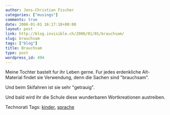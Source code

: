 ```yaml
---
author: Jens-Christian Fischer
categories: ["musings"]
comments: true
date: 2006-01-01 16:17:18+00:00
layout: post
link: http://blog.invisible.ch/2006/01/01/brauchsam/
slug: brauchsam
tags: ["blog"]
title: Brauchsam
type: post
wordpress_id: 494
---
```


Meine Tochter bastelt fur ihr Leben gerne. Fur jedes erdenkliche Alt-Material findet sie Verwendung, denn die Sachen sind "brauchsam".

Und beim Skifahren ist sie sehr "getrauig".

Und bald wird ihr die Schule diese wunderbaren Wortkreationen austreiben.


Technorati Tags: [kinder](http://www.technorati.com/tag/kinder), [sprache](http://www.technorati.com/tag/sprache)
